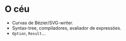 # O céu

- Curvas de Bézier/SVG-writer.
- Syntax-tree, compiladores, avaliador de expressões.
- `Option`, `Result`...
